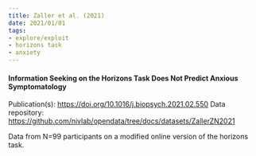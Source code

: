 ```yaml
---
title: Zaller et al. (2021)
date: 2021/01/01
tags:
- explore/exploit
- horizons task
- anxiety
---
```


#### Information Seeking on the Horizons Task Does Not Predict Anxious Symptomatology

Publication(s): https://doi.org/10.1016/j.biopsych.2021.02.550
Data repository: https://github.com/nivlab/opendata/tree/docs/datasets/ZallerZN2021

Data from N=99 participants on a modified online version of the horizons task.
